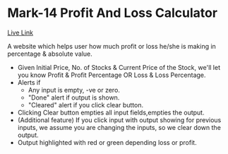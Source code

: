 # Mark-14 Profit And Loss Calculator

[Live Link](https://neog-profit-and-loss-calculator.vercel.app/)

A website which helps user how much profit or loss he/she is making in percentage & absolute value.

- Given Initial Price, No. of Stocks & Current Price of the Stock, we'll let you know Profit & Profit Percentage OR Loss & Loss Percentage.
- Alerts if
  - Any input is empty, -ve or zero.
  - "Done" alert if output is shown.
  - "Cleared" alert if you click clear button.
- Clicking Clear button empties all input fields,empties the output.
- (Additional feature) If you click input with output showing for previous inputs, we assume you are changing the inputs, so we clear down the output.
- Output highlighted with red or green depending loss or profit.
